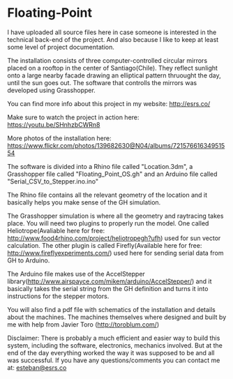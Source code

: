 # Floating-Point
I have uploaded all source files here in case someone is interested in the technical back-end of the project.
And also because I like to keep at least some level of project documentation.

The installation consists of three computer-controlled circular mirrors placed on a rooftop in the center of Santiago(Chile). They reflect sunlight onto a large nearby facade drawing an elliptical pattern thruought the day, until the sun goes out. The software that controlls the mirrors was developed using Grasshopper.

You can find more info about this project in my website: http://esrs.co/

Make sure to watch the project in action here: https://youtu.be/SHnhzbCWRn8

More photos of the installation here: https://www.flickr.com/photos/139682630@N04/albums/72157661634951554

The software is divided into a Rhino file called "Location.3dm", a Grasshopper file called "Floating_Point_OS.gh" and an Arduino file called "Serial_CSV_to_Stepper.ino.ino"

The Rhino file contains all the relevant geometry of the location and it basically helps you make sense of the GH simulation.

The Grasshopper simulation is where all the geometry and raytracing takes place. You will need two plugins to properly run the model. One called Heliotrope(Avaliable here for free: http://www.food4rhino.com/project/heliotropegh?ufh) used for sun vector calculation.
The other plugin is called Firefly(Available here for free: http://www.fireflyexperiments.com/) used here for sending serial data from GH to Arduino.

The Arduino file makes use of the AccelStepper library(http://www.airspayce.com/mikem/arduino/AccelStepper/) and it basically takes the serial string from the GH definition and turns it into instructions for the stepper motors.

You will also find a pdf file with schematics of the installation and details about the machines. The machines themselves where designed and built by me with help from Javier Toro (http://toroblum.com/)

Disclaimer:
There is probably a much efficient and easier way to build this system, including the software, electronics, mechanics involved. But at the end of the day everything worked the way it was supposed to be and all was successful. If you have any questions/comments you can contact me at: esteban@esrs.co
